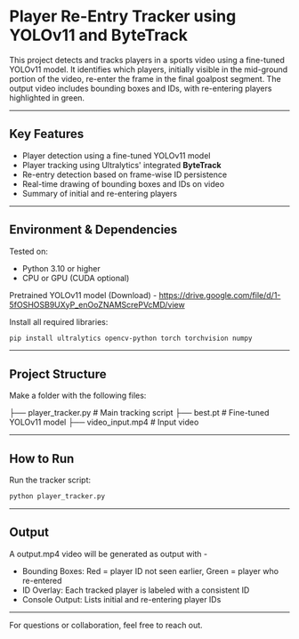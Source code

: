 #  Player Re-Entry Tracker using YOLOv11 and ByteTrack

This project detects and tracks players in a sports video using a fine-tuned YOLOv11 model. It identifies which players, initially visible in the mid-ground portion of the video, re-enter the frame in the final goalpost segment. The output video includes bounding boxes and IDs, with re-entering players highlighted in green.

---

##  Key Features

- Player detection using a fine-tuned YOLOv11 model
- Player tracking using Ultralytics' integrated **ByteTrack**
- Re-entry detection based on frame-wise ID persistence
- Real-time drawing of bounding boxes and IDs on video
- Summary of initial and re-entering players

---

## Environment & Dependencies

Tested on:
- Python 3.10 or higher
- CPU or GPU (CUDA optional)

Pretrained YOLOv11 model (Download) - https://drive.google.com/file/d/1-5fOSHOSB9UXyP_enOoZNAMScrePVcMD/view

Install all required libraries:

```bash
pip install ultralytics opencv-python torch torchvision numpy
```

---

##  Project Structure

Make a folder with the following files:

├── player_tracker.py # Main tracking script
├── best.pt # Fine-tuned YOLOv11 model 
├── video_input.mp4 # Input video

---

## How to Run
Run the tracker script:
```bash
python player_tracker.py
```

---
## Output

A output.mp4 video will be generated as output with -
- Bounding Boxes: Red = player ID not seen earlier, Green = player who re-entered
- ID Overlay: Each tracked player is labeled with a consistent ID
- Console Output: Lists initial and re-entering player IDs
---

For questions or collaboration, feel free to reach out.

